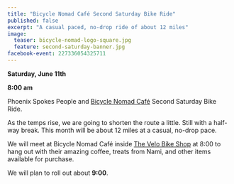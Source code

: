 ```yaml
---
title: "Bicycle Nomad Café Second Saturday Bike Ride"
published: false
excerpt: "A casual paced, no-drop ride of about 12 miles"
image:
  teaser: bicycle-nomad-logo-square.jpg
  feature: second-saturday-banner.jpg
facebook-event: 227336054325711
---
```


**Saturday, June 11th**

**8:00 am**

Phoenix Spokes People and [Bicycle Nomad Café](http://www.thevelo.com/cafe.html) Second Saturday Bike Ride.

As the temps rise, we are going to shorten the route a little.
Still with a half-way break. This month will be about 12 miles at a casual, no-drop pace.

We will meet at Bicycle Nomad Café inside [The Velo Bike Shop](http://www.thevelo.com/) at 8:00 to hang out with their amazing coffee, treats from Nami, and other items available for purchase.

We will plan to roll out about **9:00**.
